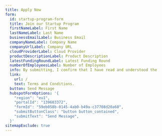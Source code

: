 ```yaml
---
title: Apply Now
form:
  id: startup-program-form
  title: Join our Startup Program
  firstNameLabel: First Name
  lastNameLabel: Last Name
  businessEmailLabel: Business Email
  companyNameLabel: Company Name
  companyUrlLabel: Company URL
  cloudProviderLabel: Cloud Provider
  productDescriptionLabel: Product Description
  latestFundingRoundLabel: Latest Funding Round
  numberOfEmployeesLabel: Number of Employees
  info: By submitting, I confirm that I have read and understood the
  link: 
    url: /
    text: Terms and Conditions.
  button: Send Message
  hubspotFormOptions: '{
    "region": "eu1",
    "portalId": "139603372",
    "formId": "59eb058b-0145-4ab0-b49a-c37708d20a60",
    "submitButtonClass": "button button_contained",
    "submitText": "Send Message",
  }'
sitemapExclude: true
---
```


